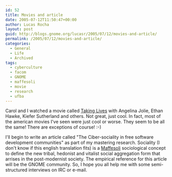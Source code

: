 ```yaml
---
id: 52
title: Movies and article
date: 2005-07-12T11:50:47+00:00
author: Lucas Rocha
layout: post
guid: http://blogs.gnome.org/lucasr/2005/07/12/movies-and-article/
permalink: /2005/07/12/movies-and-article/
categories:
  - General
  - Life
  - Archived
tags:
  - cyberculture
  - facom
  - GNOME
  - maffesoli
  - movie
  - research
  - ufba
---
```

Carol and I watched a movie called [Taking
Lives](http://www.imdb.com/title/tt0364045/) with Angelina Jolie, Ethan Hawke,
Kiefer Sutherland and others. Not great, just cool. In fact, most of the
american movies I've seen were just cool or worse. They seem to be all
the same! There are exceptions of course! :-)

I'll begin to write an article called "The Ciber-sociality in free
software development communities" as part of my mastering research.
Sociality (I don't know if this english translation fits) is a
[Maffesoli](http://www.ceaq-sorbonne.org/maffesoli/) sociological concept to
define the new tribal, hedonist and vitalist social aggregation form that
arrises in the post-modernist society. The empirical reference for this article
will be the GNOME community. So, I hope you all help me with some
semi-structured interviews on IRC or e-mail.
